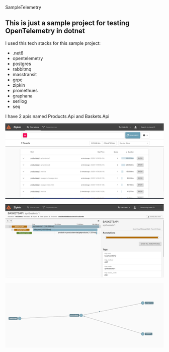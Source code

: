 SampleTelemetry

## This is just a sample project for testing OpenTelemetry in dotnet

 I used this tech stacks for this sample project:
- .net6
- opentelemetry
- postgres
- rabbitmq
- masstransit
- grpc
- zipkin
- promethues
- graphana
- serilog
- seq

I have 2 apis named Products.Api and Baskets.Api

![alt text](https://github.com/peimanpahleh/SampleOpenTelemetry/blob/main/docs/img/zipkin-main.png?raw=true)


![alt text](https://github.com/peimanpahleh/SampleOpenTelemetry/blob/main/docs/img/zipkin-rabbitmq.png?raw=true)


![alt text](https://github.com/peimanpahleh/SampleOpenTelemetry/blob/main/docs/img/zipkin-map.png?raw=true)
